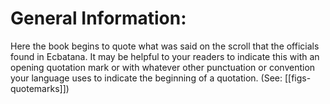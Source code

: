 # General Information:

Here the book begins to quote what was said on the scroll that the officials found in Ecbatana. It may be helpful to your readers to indicate this with an opening quotation mark or with whatever other punctuation or convention your language uses to indicate the beginning of a quotation. (See: [[figs-quotemarks]])
